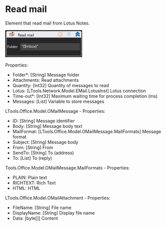 # Read mail

Element that read mail from Lotus Notes.

![](<../../../../.gitbook/assets/image (146).png>)

Properties:

* Folder\*: \[String] Message folder
* Attachments: Read attachments
* Quantity: \[Int32] Quantity of messages to read
* Lotus: \[LTools.Network.Model.EMail.LotusInst] Lotus connection
* Time-out\*: \[Int32] Maximum waiting time for process completion (ms)
* Messages: \[List] Variable to store messages

LTools.Office.Model.OMailMessage - Properties:

* ID: \[String] Message identifier
* Body: \[String] Message body text
* MailFormat: \[LTools.Office.Model.OMailMessage.MailFormats] Message format
* Subject: \[String] Message body
* From: \[String] From
* SendTo: \[String] To (address)
* To: \[List] To (reply)

Tools.Office.Model.OMailMessage.MailFormats - Properties:

* PLAIN: Plain text
* RICHTEXT: Rich Text
* HTML: HTML

LTools.Office.Model.OMailAttachment - Properties:

* FileName: \[String] File name
* DisplayName: \[String] Display file name
* Data: \[byte\[]] Content
